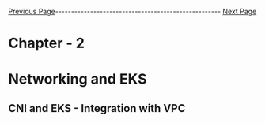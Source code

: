 

[Previous Page](https://github.com/EtricKombat/Course_Practical_Guide_EKS/blob/master/_docs/ch2/installing_the_bookstore_p2.md)---------------------------------------------------- [Next Page](https://github.com/EtricKombat/Course_Practical_Guide_EKS/blob/master/_docs/ch2/demo_cni.md)



# Chapter - 2 
# Networking and EKS

## CNI and EKS - Integration with VPC


